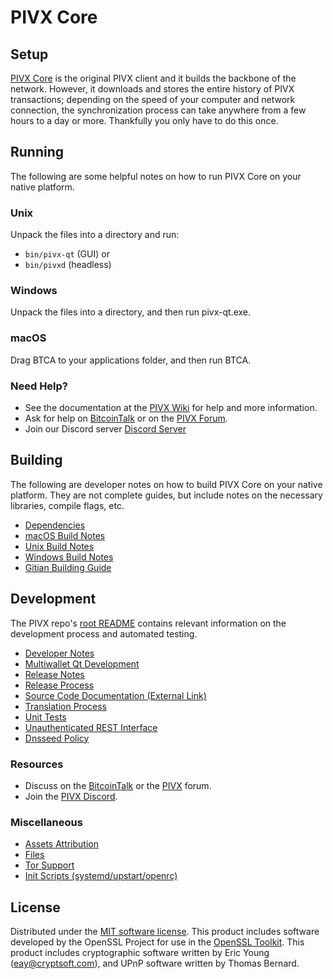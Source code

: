 PIVX Core
=============

Setup
---------------------
[PIVX Core](http://pivx.org/wallet) is the original PIVX client and it builds the backbone of the network. However, it downloads and stores the entire history of PIVX transactions; depending on the speed of your computer and network connection, the synchronization process can take anywhere from a few hours to a day or more. Thankfully you only have to do this once.

Running
---------------------
The following are some helpful notes on how to run PIVX Core on your native platform.

### Unix

Unpack the files into a directory and run:

- `bin/pivx-qt` (GUI) or
- `bin/pivxd` (headless)

### Windows

Unpack the files into a directory, and then run pivx-qt.exe.

### macOS

Drag BTCA to your applications folder, and then run BTCA.

### Need Help?

* See the documentation at the [PIVX Wiki](https://github.com/PIVX-Project/PIVX/wiki)
for help and more information.
* Ask for help on [BitcoinTalk](https://bitcointalk.org/index.php?topic=1262920.0) or on the [PIVX Forum](http://forum.pivx.org/).
* Join our Discord server [Discord Server](https://discord.pivx.org)

Building
---------------------
The following are developer notes on how to build PIVX Core on your native platform. They are not complete guides, but include notes on the necessary libraries, compile flags, etc.

- [Dependencies](dependencies.md)
- [macOS Build Notes](build-osx.md)
- [Unix Build Notes](build-unix.md)
- [Windows Build Notes](build-windows.md)
- [Gitian Building Guide](gitian-building.md)

Development
---------------------
The PIVX repo's [root README](/README.md) contains relevant information on the development process and automated testing.

- [Developer Notes](developer-notes.md)
- [Multiwallet Qt Development](multiwallet-qt.md)
- [Release Notes](release-notes.md)
- [Release Process](release-process.md)
- [Source Code Documentation (External Link)](https://www.fuzzbawls.pw/pivx/doxygen/)
- [Translation Process](translation_process.md)
- [Unit Tests](unit-tests.md)
- [Unauthenticated REST Interface](REST-interface.md)
- [Dnsseed Policy](dnsseed-policy.md)

### Resources
* Discuss on the [BitcoinTalk](https://bitcointalk.org/index.php?topic=1262920.0) or the [PIVX](http://forum.pivx.org/) forum.
* Join the [PIVX Discord](https://discord.pivx.org).

### Miscellaneous
- [Assets Attribution](assets-attribution.md)
- [Files](files.md)
- [Tor Support](tor.md)
- [Init Scripts (systemd/upstart/openrc)](init.md)

License
---------------------
Distributed under the [MIT software license](/COPYING).
This product includes software developed by the OpenSSL Project for use in the [OpenSSL Toolkit](https://www.openssl.org/). This product includes
cryptographic software written by Eric Young ([eay@cryptsoft.com](mailto:eay@cryptsoft.com)), and UPnP software written by Thomas Bernard.
